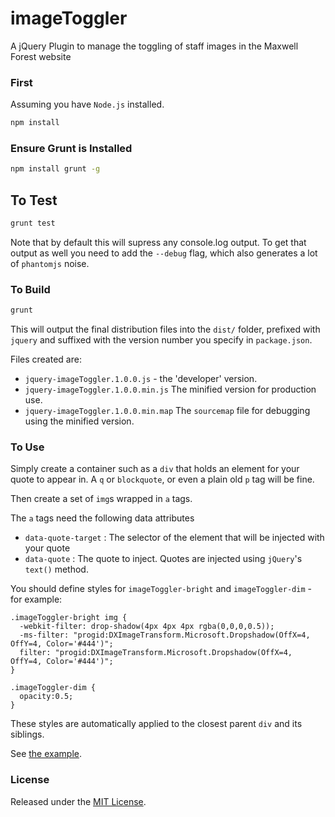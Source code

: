 imageToggler
============

A jQuery Plugin to manage the toggling of staff images in the Maxwell Forest website

### First

Assuming you have `Node.js` installed.

```bash
npm install
```

### Ensure Grunt is Installed
```bash
npm install grunt -g
```

## To Test

```bash
grunt test
```

Note that by default this will supress any console.log output.  To get that output as well you need to add the `--debug` flag, which also generates a lot of `phantomjs` noise.

### To Build

```bash
grunt
```

This will output the final distribution files into the `dist/` folder, prefixed with `jquery` and suffixed with the version number you specify in `package.json`.

Files created are:

* `jquery-imageToggler.1.0.0.js` - the 'developer' version.
* `jquery-imageToggler.1.0.0.min.js` The minified version for production use.
* `jquery-imageToggler.1.0.0.min.map` The `sourcemap` file for debugging using the minified version.

### To Use

Simply create a container such as a `div` that holds an element for your
quote to appear in. A `q` or `blockquote`, or even a plain old `p` tag will be fine.

Then create a set of `img`s wrapped in `a` tags.

The `a` tags need the following data attributes

  * `data-quote-target` : The selector of the element that will be injected with your quote
  * `data-quote` : The quote to inject.  Quotes are injected using `jQuery`'s `text()` method.

You should define styles for `imageToggler-bright` and `imageToggler-dim` - for example:

    .imageToggler-bright img {
      -webkit-filter: drop-shadow(4px 4px 4px rgba(0,0,0,0.5));
      -ms-filter: "progid:DXImageTransform.Microsoft.Dropshadow(OffX=4, OffY=4, Color='#444')";
      filter: "progid:DXImageTransform.Microsoft.Dropshadow(OffX=4, OffY=4, Color='#444')";
    }

    .imageToggler-dim {
      opacity:0.5;
    }

These styles are automatically applied to the closest parent `div` and its siblings.

See [the example](/example/example.html).

### License

Released under the [MIT License](/LICENSE).
